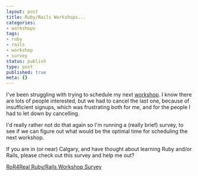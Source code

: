```yaml
---
layout: post
title: Ruby/Rails Workshops...
categories:
- workshops
tags:
- ruby
- rails
- workshop
- survey
status: publish
type: post
published: true
meta: {}
---
```


I've been struggling with trying to schedule my next 
[workshop](http://www.wndx.com).  I know there are lots of people interested, but we had to cancel the last one, because of insufficient signups, which was frustrating both for me, and for the people I had to let down by cancelling.


I'd really rather not do that again so I'm running a (really brief) survey, to see if we can figure out what would be the optimal time for scheduling the next workshop.


If you are in (or near) Calgary, and have thought about learning Ruby and/or Rails, please check out this survey and help me out?


[RoR4Real Ruby/Rails Workshop Survey](http://www.surveymonkey.com/s/SWBSX7T)
